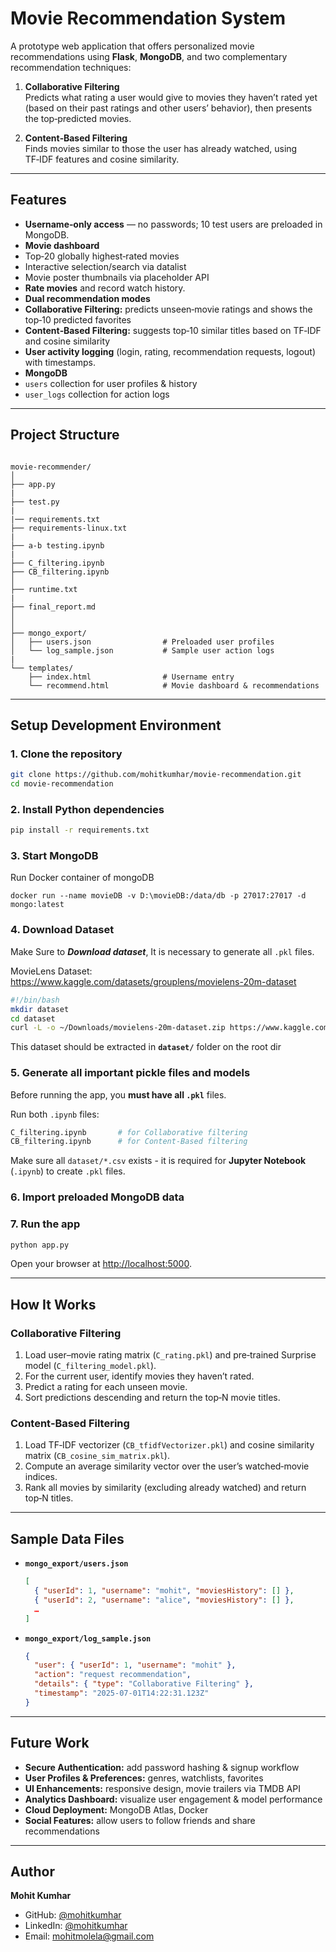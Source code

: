 #  Movie Recommendation System

A prototype web application that offers personalized movie recommendations using **Flask**, **MongoDB**, and two complementary recommendation techniques:

1. **Collaborative Filtering**  
   Predicts what rating a user would give to movies they haven’t rated yet (based on their past ratings and other users’ behavior), then presents the top‑predicted movies.

2. **Content‑Based Filtering**  
   Finds movies similar to those the user has already watched, using TF‑IDF features and cosine similarity.

---

##  Features

-  **Username‑only access** — no passwords; 10 test users are preloaded in MongoDB.
-  **Movie dashboard**  
  - Top‑20 globally highest‑rated movies  
  - Interactive selection/search via datalist  
  - Movie poster thumbnails via placeholder API
-  **Rate movies** and record watch history.
-  **Dual recommendation modes**  
  - **Collaborative Filtering:** predicts unseen‑movie ratings and shows the top‑10 predicted favorites  
  - **Content‑Based Filtering:** suggests top‑10 similar titles based on TF‑IDF and cosine similarity
-  **User activity logging** (login, rating, recommendation requests, logout) with timestamps.
-  **MongoDB**  
  - `users` collection for user profiles & history  
  - `user_logs` collection for action logs

---

##  Project Structure

```

movie-recommender/
│
├── app.py
|
├── test.py
|
|── requirements.txt
├── requirements-linux.txt
|
├── a-b testing.ipynb
|
├── C_filtering.ipynb
├── CB_filtering.ipynb
│
├── runtime.txt
|
├── final_report.md
│
│
├── mongo_export/
│   ├── users.json                # Preloaded user profiles
│   └── log_sample.json           # Sample user action logs
|
└── templates/
    ├── index.html                # Username entry
    └── recommend.html            # Movie dashboard & recommendations

````

---

##  Setup Development Environment

### 1. Clone the repository
```bash
git clone https://github.com/mohitkumhar/movie-recommendation.git
cd movie-recommendation
```

### 2. Install Python dependencies

```bash
pip install -r requirements.txt
```

### 3. Start MongoDB

Run Docker container of mongoDB
```
docker run --name movieDB -v D:\movieDB:/data/db -p 27017:27017 -d mongo:latest
```

### 4. Download Dataset

Make Sure to ***Download dataset***, 
It is necessary to generate all `.pkl` files.

MovieLens Dataset: https://www.kaggle.com/datasets/grouplens/movielens-20m-dataset

```bash
#!/bin/bash
mkdir dataset
cd dataset
curl -L -o ~/Downloads/movielens-20m-dataset.zip https://www.kaggle.com/api/v1/datasets/download/grouplens/movielens-20m-dataset
```
This dataset should be extracted in **`dataset/`** folder on the root dir

### 5. Generate all important pickle files and models

Before running the app, you **must have all `.pkl`** files.

Run both `.ipynb` files:

```bash
C_filtering.ipynb       # for Collaborative filtering
CB_filtering.ipynb      # for Content-Based filtering
```

Make sure all `dataset/*.csv` exists - it is required for **Jupyter Notebook** (`.ipynb`) to create `.pkl` files.

### 6. Import preloaded MongoDB data


### 7. Run the app

```bash
python app.py
```

Open your browser at [http://localhost:5000](http://localhost:5000).

---

## How It Works

### Collaborative Filtering

1. Load user–movie rating matrix (`C_rating.pkl`) and pre‑trained Surprise model (`C_filtering_model.pkl`).
2. For the current user, identify movies they haven’t rated.
3. Predict a rating for each unseen movie.
4. Sort predictions descending and return the top‑N movie titles.

### Content‑Based Filtering

1. Load TF‑IDF vectorizer (`CB_tfidfVectorizer.pkl`) and cosine similarity matrix (`CB_cosine_sim_matrix.pkl`).
2. Compute an average similarity vector over the user’s watched‑movie indices.
3. Rank all movies by similarity (excluding already watched) and return top‑N titles.

---

## Sample Data Files

* **`mongo_export/users.json`**

  ```json
  [
    { "userId": 1, "username": "mohit", "moviesHistory": [] },
    { "userId": 2, "username": "alice", "moviesHistory": [] },
    …
  ]
  ```

* **`mongo_export/log_sample.json`**

  ```json
  {
    "user": { "userId": 1, "username": "mohit" },
    "action": "request recommendation",
    "details": { "type": "Collaborative Filtering" },
    "timestamp": "2025-07-01T14:22:31.123Z"
  }
  ```

---

## Future Work

* **Secure Authentication:** add password hashing & signup workflow
* **User Profiles & Preferences:** genres, watchlists, favorites
* **UI Enhancements:** responsive design, movie trailers via TMDB API
* **Analytics Dashboard:** visualize user engagement & model performance
* **Cloud Deployment:** MongoDB Atlas, Docker
* **Social Features:** allow users to follow friends and share recommendations

---

## Author

**Mohit Kumhar**

* GitHub: [@mohitkumhar](https://github.com/mohitkumhar)
* LinkedIn: [@mohitkumhar](https://linkedin.com/in/mohitkumhar)
* Email: [mohitmolela@gmail.com](mailto:mohitmolela@gmail.com)
